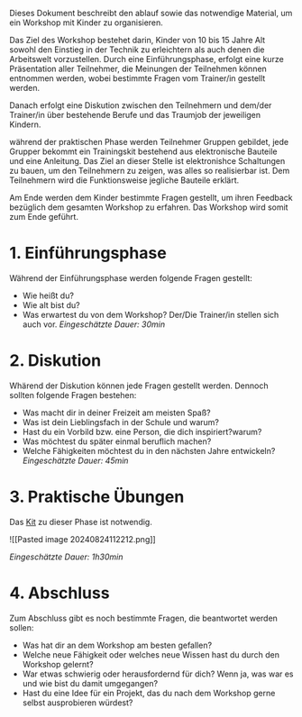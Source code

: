 Dieses Dokument beschreibt den ablauf sowie das notwendige Material, um ein Workshop mit Kinder zu organisieren.

Das Ziel des Workshop bestehet darin, Kinder von 10 bis 15 Jahre Alt sowohl den Einstieg in der Technik zu erleichtern als auch denen die Arbeitswelt vorzustellen. Durch eine Einführungsphase, erfolgt eine kurze Präsentation aller Teilnehmer, die Meinungen der Teilnehmen können entnommen werden, wobei bestimmte Fragen vom Trainer/in gestellt werden. 

Danach erfolgt eine Diskution zwischen den Teilnehmern und dem/der Trainer/in über bestehende Berufe und das Traumjob der jeweiligen Kindern. 

während der praktischen Phase werden Teilnehmer Gruppen gebildet, jede Grupper bekommt ein Trainingskit bestehend aus elektronische Bauteile und eine Anleitung. Das Ziel an dieser Stelle ist elektronishce Schaltungen zu bauen, um den Teilnehmern zu zeigen, was alles so realisierbar ist. Dem Teilnehmern wird die Funktionsweise jegliche Bauteile erklärt. 

Am Ende werden dem Kinder bestimmte Fragen gestellt, um ihren Feedback bezüglich dem gesamten Workshop zu erfahren. Das Workshop  wird somit zum Ende geführt.

# 1. Einführungsphase 

Während der Einführungsphase werden folgende Fragen gestellt:
+ Wie heißt du?
+ Wie alt bist du?
+ Was erwartest du von dem Workshop?
Der/Die Trainer/in stellen sich auch vor.
*Eingeschätzte Dauer: 30min*
# 2. Diskution

Whärend der Diskution können jede Fragen gestellt werden. Dennoch sollten folgende Fragen bestehen:
* Was macht dir in deiner Freizeit am meisten Spaß?
* Was ist dein Lieblingsfach in der Schule und warum?
* Hast du ein Vorbild bzw. eine Person, die dich inspiriert?warum?
* Was möchtest du später einmal beruflich machen?
* Welche Fähigkeiten möchtest du in den nächsten Jahre entwickeln?
*Eingeschätzte Dauer: 45min*

# 3. Praktische Übungen

Das [Kit](https://www.amazon.de/Lernpaket-Elektronik-Burkhard-Kainka/dp/3645652728/ref=sr_1_1_sspa?dib=eyJ2IjoiMSJ9.JTZqa9oYIV-1vm3wQkBFfeYu6i63Z2VEAhmRXuMX9evdZzdaArBs-DoqTgOBT2Nr13gLY8VQPOxuDpba8MR6QTH-GqUuPZusgAmUXTCWFpkkx7Y0dOsFj4UCFPChc1bj5CafazuO8TvMIAWQTKOM64u-yD2XrmykVXg2E5ThHN_dFsoILnJkTMdD-OlkWZYbwWIW1iRnptT7NPMLsRG3aWs0P8AbBPTCeHcNGPTZKFA8k1HBfK_2DuMisIJ62R4CXUb9v_4GewesyGg7iOWzZ-OUB6W2fVg5tJjpCkVdkHE.K8uiQ7-ZENSKiW3fGLaViRteu5YsZgLcPuPNYchlvoY&dib_tag=se&keywords=lernpaket+elektronik&qid=1724487919&sr=8-1-spons&sp_csd=d2lkZ2V0TmFtZT1zcF9hdGY&psc=1) zu dieser Phase ist notwendig.

![[Pasted image 20240824112212.png]]

*Eingeschätzte Dauer: 1h30min*


# 4. Abschluss
Zum Abschluss gibt es noch bestimmte Fragen, die beantwortet werden sollen:

+ Was hat dir an dem Workshop am besten gefallen?
+ Welche neue Fähigkeit oder welches neue Wissen hast du durch den Workshop gelernt?
+ War etwas schwierig oder herausfordernd für dich? Wenn ja, was war es und wie bist du damit umgegangen?
+ Hast du eine Idee für ein Projekt, das du nach dem Workshop gerne selbst ausprobieren würdest?